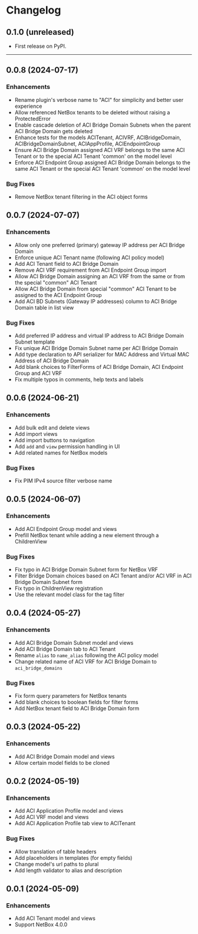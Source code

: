 # Changelog

## 0.1.0 (unreleased)

* First release on PyPI.

---

## 0.0.8 (2024-07-17)

### Enhancements

* Rename plugin's verbose name to "ACI" for simplicity and better user
  experience
* Allow referenced NetBox tenants to be deleted without raising a
  ProtectedError
* Enable cascade deletion of ACI Bridge Domain Subnets when the parent ACI
  Bridge Domain gets deleted
* Enhance tests for the models ACITenant, ACIVRF, ACIBridgeDomain,
  ACIBridgeDomainSubnet, ACIAppProfile, ACIEndpointGroup
* Ensure ACI Bridge Domain assigned ACI VRF belongs to the same ACI Tenant or
  to the special ACI Tenant 'common' on the model level
* Enforce ACI Endpoint Group assigned ACI Bridge Domain belongs to the same
  ACI Tenant or the special ACI Tenant 'common' on the model level

### Bug Fixes

* Remove NetBox tenant filtering in the ACI object forms

## 0.0.7 (2024-07-07)

### Enhancements

* Allow only one preferred (primary) gateway IP address per ACI Bridge Domain
* Enforce unique ACI Tenant name (following ACI policy model)
* Add ACI Tenant field to ACI Bridge Domain
* Remove ACI VRF requirement from ACI Endpoint Group import
* Allow ACI Bridge Domain assigning an ACI VRF from the same or from the
  special "common" ACI Tenant
* Allow ACI Bridge Domain from special "common" ACI Tenant to be assigned to
  the ACI Endpoint Group
* Add ACI BD Subnets (Gateway IP addresses) column to ACI Bridge Domain table
  in list view

### Bug Fixes

* Add preferred IP address and virtual IP address to ACI Bridge Domain Subnet
  template
* Fix unique ACI Bridge Domain Subnet name per ACI Bridge Domain
* Add type declaration to API serializer for MAC Address and Virtual MAC
  Address of ACI Bridge Domain
* Add blank choices to FilterForms of ACI Bridge Domain, ACI Endpoint Group and
  ACI VRF
* Fix multiple typos in comments, help texts and labels

## 0.0.6 (2024-06-21)

### Enhancements

* Add bulk edit and delete views
* Add import views
* Add import buttons to navigation
* Add `add` and `view` permission handling in UI
* Add related names for NetBox models

### Bug Fixes

* Fix PIM IPv4 source filter verbose name

## 0.0.5 (2024-06-07)

### Enhancements

* Add ACI Endpoint Group model and views
* Prefill NetBox tenant while adding a new element through a ChildrenView

### Bug Fixes

* Fix typo in ACI Bridge Domain Subnet form for NetBox VRF
* Filter Bridge Domain choices based on ACI Tenant and/or ACI VRF in ACI Bridge
  Domain Subnet form
* Fix typo in ChildrenView registration
* Use the relevant model class for the tag filter

## 0.0.4 (2024-05-27)

### Enhancements

* Add ACI Bridge Domain Subnet model and views
* Add ACI Bridge Domain tab to ACI Tenant
* Rename `alias` to `name_alias` following the ACI policy model
* Change related name of ACI VRF for ACI Bridge Domain to `aci_bridge_domains`

### Bug Fixes

* Fix form query parameters for NetBox tenants
* Add blank choices to boolean fields for filter forms
* Add NetBox tenant field to ACI Bridge Domain form

## 0.0.3 (2024-05-22)

### Enhancements

* Add ACI Bridge Domain model and views
* Allow certain model fields to be cloned

## 0.0.2 (2024-05-19)

### Enhancements

* Add ACI Application Profile model and views
* Add ACI VRF model and views
* Add ACI Application Profile tab view to ACITenant

### Bug Fixes

* Allow translation of table headers
* Add placeholders in templates (for empty fields)
* Change model's url paths to plural
* Add length validator to alias and description

## 0.0.1 (2024-05-09)

### Enhancements

* Add ACI Tenant model and views
* Support NetBox 4.0.0
